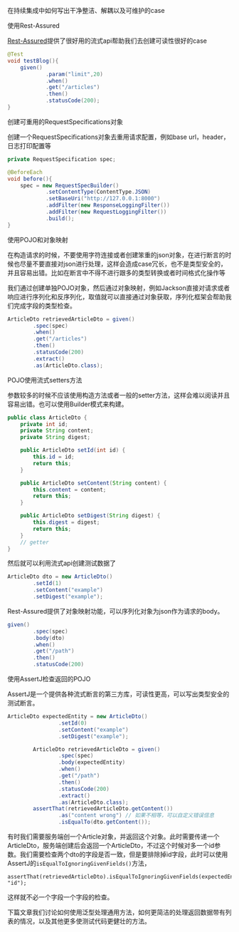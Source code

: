 在持续集成中如何写出干净整洁、解耦以及可维护的case

使用Rest-Assured

[Rest-Assured](https://github.com/jayway/rest-assured)提供了很好用的流式api帮助我们去创建可读性很好的case

```java
@Test
void testBlog(){
    given()
            .param("limit",20)
            .when()
            .get("/articles")
            .then()
            .statusCode(200);
}
```

创建可重用的RequestSpecifications对象

创建一个RequestSpecifications对象去重用请求配置，例如base url，header，日志打印配置等

```java
private RequestSpecification spec;

@BeforeEach
void before(){
    spec = new RequestSpecBuilder()
            .setContentType(ContentType.JSON)
            .setBaseUri("http://127.0.0.1:8000")
            .addFilter(new ResponseLoggingFilter())
            .addFilter(new RequestLoggingFilter())
            .build();
}
```

使用POJO和对象映射

在构造请求的时候，不要使用字符连接或者创建笨重的json对象，在进行断言的时候也尽量不要直接对json进行处理，这样会造成case冗长，也不是类型安全的，并且容易出错。比如在断言中不得不进行跟多的类型转换或者时间格式化操作等

我们通过创建单独POJO对象，然后通过对象映射，例如Jackson直接对请求或者响应进行序列化和反序列化，取值就可以直接通过对象获取，序列化框架会帮助我们完成字段的类型检查。

```java
ArticleDto retrievedArticleDto = given()
        .spec(spec)
        .when()
        .get("/articles")
        .then()
        .statusCode(200)
        .extract()
        .as(ArticleDto.class);
```

POJO使用流式setters方法

参数较多的时候不应该使用构造方法或者一般的setter方法，这样会难以阅读并且容易出错。也可以使用Builder模式来构建。

```java
public class ArticleDto {
    private int id;
    private String content;
    private String digest;

    public ArticleDto setId(int id) {
        this.id = id;
        return this;
    }

    public ArticleDto setContent(String content) {
        this.content = content;
        return this;
    }

    public ArticleDto setDigest(String digest) {
        this.digest = digest;
        return this;
    }
    // getter
}
```

然后就可以利用流式api创建测试数据了

```java
ArticleDto dto = new ArticleDto()
        .setId(1)
        .setContent("example")
        .setDigest("example");
```

Rest-Assured提供了对象映射功能，可以序列化对象为json作为请求的body。

```java
given()
        .spec(spec)
        .body(dto)
        .when()
        .get("/path")
        .then()
        .statusCode(200)
```

使用AssertJ检查返回的POJO

AssertJ是一个提供各种流式断言的第三方库，可读性更高，可以写出类型安全的测试断言。

``````java
ArticleDto expectedEntity = new ArticleDto()
                .setId(0)
                .setContent("example")
                .setDigest("example");

        ArticleDto retrievedArticleDto = given()
                .spec(spec)
                .body(expectedEntity)
                .when()
                .get("/path")
                .then()
                .statusCode(200)
                .extract()
                .as(ArticleDto.class);
        assertThat(retrievedArticleDto.getContent())
                .as("content wrong") // 如果不相等，可以自定义错误信息
                .isEqualTo(dto.getContent());
``````

有时我们需要服务端创一个Article对象，并返回这个对象。此时需要传递一个ArticleDto，服务端创建后会返回一个ArticleDto，不过这个时候对多一个id参数。我们需要检查两个dto的字段是否一致，但是要排除掉id字段，此时可以使用AssertJ的`isEqualToIgnoringGivenFields()`方法，

``````
assertThat(retrievedArticleDto).isEqualToIgnoringGivenFields(expectedEntity, "id");
``````

这样就不必一个字段一个字段的检查。

下篇文章我们讨论如何使用泛型处理通用方法，如何更简洁的处理返回数据带有列表的情况，以及其他更多使测试代码更健壮的方法。